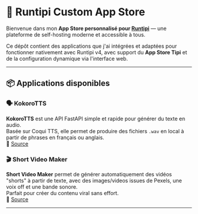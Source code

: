# 🧰 Runtipi Custom App Store

Bienvenue dans mon **App Store personnalisé pour [Runtipi](https://runtipi.io/)** — une plateforme de self-hosting moderne et accessible à tous.

Ce dépôt contient des applications que j'ai intégrées et adaptées pour fonctionner nativement avec Runtipi v4, avec support du **App Store Tipi** et de la configuration dynamique via l'interface web.

---

## 📦 Applications disponibles

### 🗣️ KokoroTTS
**KokoroTTS** est une API FastAPI simple et rapide pour générer du texte en audio.  
Basée sur Coqui TTS, elle permet de produire des fichiers `.wav` en local à partir de phrases en français ou anglais.  
🔗 [Source](https://github.com/remsky/Kokoro-FastAPI)

### 🎬 Short Video Maker
**Short Video Maker** permet de générer automatiquement des vidéos "shorts" à partir de texte, avec des images/videos issues de Pexels, une voix off et une bande sonore.  
Parfait pour créer du contenu viral sans effort.  
🔗 [Source](https://github.com/gyoridavid/short-video-maker)

---


